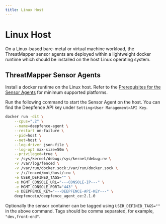 ```yaml
---
title: Linux Host
---
```


# Linux Host

On a Linux-based bare-metal or virtual machine workload, the ThreatMapper sensor agents are deployed within a lightweight docker runtime which should be installed on the host Linux operating system.

## ThreatMapper Sensor Agents

Install a docker runtime on the Linux host. Refer to the [Prerequisites for the Sensor Agents](/docs/architecture#threatmapper-sensor-containers) for minimum supported platforms.

Run the following command to start the Sensor Agent on the host. You can find the Deepfence API key under
 `Setting>User Management>API Key`.

```bash
docker run -dit \
    --cpus=".2" \
    --name=deepfence-agent \
    --restart on-failure \
    --pid=host \
    --net=host \
    --log-driver json-file \
    --log-opt max-size=50m \
    --privileged=true \
    -v /sys/kernel/debug:/sys/kernel/debug:rw \
    -v /var/log/fenced \
    -v /var/run/docker.sock:/var/run/docker.sock \
    -v /:/fenced/mnt/host/:ro \
    -e USER_DEFINED_TAGS="" \
    -e MGMT_CONSOLE_URL="---CONSOLE-IP---" \
    -e MGMT_CONSOLE_PORT="443" \
    -e DEEPFENCE_KEY="---DEEPFENCE-API-KEY---" \
    deepfenceio/deepfence_agent_ce:2.1.0
```

Optionally the sensor container can be tagged using ```USER_DEFINED_TAGS=""``` in the above command. Tags should be comma separated, for example, ```"dev,front-end"```.
